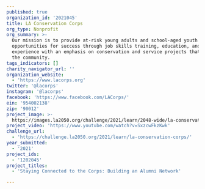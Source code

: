 ```yaml
---
published: true
organization_id: '2021045'
title: LA Conservation Corps
org_type: Nonprofit
org_summary: >-
  Our mission is to provide at-risk young adults and school-aged youth with
  opportunities for success through job skills training, education, and work
  experience with an emphasis on conservation and service projects that benefit
  the community.
tags_indicators: []
charity_navigator_url: ''
organization_website:
  - 'https://www.lacorps.org'
twitter: '@lacorps'
instagram: '@lacorps'
facebook: 'https://www.facebook.com/LACorps/'
ein: '954002138'
zip: '90012'
project_image: >-
  https://images.la2050.org/challenge/2021/learn/2048-wide/la-conservation-corps.jpg
project_video: 'https://www.youtube.com/watch?v=SxzcwFkzKwk'
challenge_url:
  - 'https://challenge.la2050.org/2021/learn/la-conservation-corps/'
year_submitted:
  - '2021'
project_ids:
  - '1202045'
project_titles:
  - 'Staying Connected to the Corps: Building an Alumni Network'

---
```

